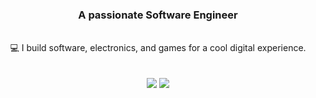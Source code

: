 <h3 align="center">A passionate Software Engineer</h3>
<br/>
<div align="center">
💻 I build software, electronics, and games for a cool digital experience.
</div>
<div align="center"> 
</br>
</br>
<div align="center">
    <img src="https://skillicons.dev/icons?i=c,python,nodejs" />
    <img src="https://skillicons.dev/icons?i=linux,mysql,unity" /><br>
</div>
